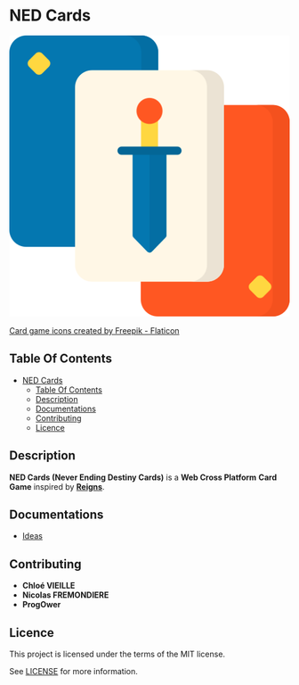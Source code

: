 # NED Cards

![Icon](./icon.png)

[Card game icons created by Freepik - Flaticon](https://www.flaticon.com/free-icons/card-game)

## Table Of Contents

- [NED Cards](#ned-cards)
  - [Table Of Contents](#table-of-contents)
  - [Description](#description)
  - [Documentations](#documentations)
  - [Contributing](#contributing)
  - [Licence](#licence)

## Description

**NED Cards (Never Ending Destiny Cards)** is a **Web Cross Platform** **Card Game** inspired by **[Reigns](https://www.devolverdigital.com/games/reigns)**.

## Documentations

- [Ideas](./docs/ideas.md)

## Contributing

- **Chloé VIEILLE**
- **Nicolas FREMONDIERE**
- **ProgOwer**

## Licence

This project is licensed under the terms of the MIT license.

See [LICENSE](./LICENCE.md) for more information.
